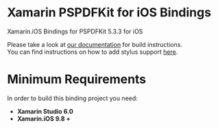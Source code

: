 Xamarin PSPDFKit for iOS Bindings
=================================

Xamarin.iOS Bindings for PSPDFKit 5.3.3 for iOS

Please take a look at [our documentation](https://pspdfkit.com/guides/ios/current/other-languages/xamarin) for build instructions.  
You can find instructions on how to add stylus support [here](https://pspdfkit.com/guides/ios/current/other-languages/xamarin-stylus-support).

Minimum Requirements
====================

In order to build this binding project you need:

- **Xamarin Studio 6.0**
- **Xamarin.iOS 9.8 +**

